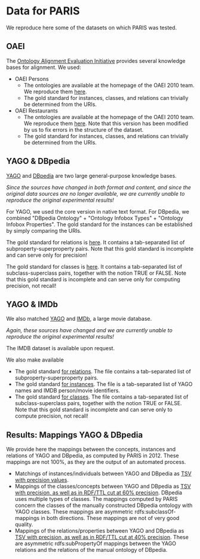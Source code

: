 Data for PARIS
==============

We reproduce here some of the datasets on which PARIS was tested.

OAEI
----

The [Ontology Alignment Evaluation Initiative](https://oaei.ontologymatching.org/) provides several knowledge bases for alignment. We used:
* OAEI Persons
  - The ontologies are available at the homepage of the OAEI 2010 team. We reproduce them [here](../data/oaei-persons.zip).
  - The gold standard for instances, classes, and relations can trivially be determined from the URIs. 
* OAEI Restaurants
  - The ontologies are available at the homepage of the OAEI 2010 team. We reproduce them [here](../data/oaei-restaurants.zip). Note that this version has been modified by us to fix errors in the structure of the dataset.
  - The gold standard for instances, classes, and relations can trivially be determined from the URIs. 

YAGO & DBpedia
-----

[YAGO](https://yago-knowledge.org) and [DBpedia](https://www.dbpedia.org/) are two large general-purpose knowledge bases.

*Since the sources have changed in both format and content, and since the original data sources are no longer available, we are currently unable to reproduce the original experimental results!*

For YAGO, we used the core version in native text format. For DBpedia, we combined "DBpedia Ontology" + "Ontology Infobox Types" + "Ontology Infobox Properties". The gold standard for the instances can be established by simply comparing the URIs.

The gold standard for relations is [here](../data/yago-dbpedia-relations-gold.txt). It contains a tab-separated list of subproperty-superproperty pairs. Note that this gold standard is incomplete and can serve only for precision!

The gold standard for classes is [here](../data/yago-dbpedia-classes-gold.txt). It contains a tab-separated list of subclass-superclass pairs, together with the notion TRUE or FALSE. Note that this gold standard is incomplete and can serve only for computing precision, not recall! 

YAGO & IMDb
-------

We also matched [YAGO](https://yago-knowledge.org) and [IMDb](https://www.imdb.com/), a large movie database.

*Again, these sources have changed and we are currently unable to reproduce the original experimental results!*

The IMDB dataset is available upon request.

We also make available 
- The gold standard [for relations](../data/yago-imdb-relations-gold.txt). The file contains a tab-separated list of subproperty-superproperty pairs.
- The gold standard [for instances](../data/yago-imdb-instances-gold.zip). The file is a tab-separated list of YAGO names and IMDB person/movie identifiers.
- The gold standard [for classes](../data/yago-imdb-classes-gold.txt). The file contains a tab-separated list of subclass-superclass pairs, together with the notion TRUE or FALSE. Note that this gold standard is incomplete and can serve only to compute precision, not recall! 

Results: Mappings YAGO & DBpedia
-----------

We provide here the mappings between the concepts, instances and relations of YAGO and DBpedia, as computed by PARIS in 2012. These mappings are not 100%, as they are the output of an automated process.

- Matchings of instances/individuals between YAGO and DBpedia as [TSV with precision values](../data/yago-dbpedia-instances-result.zip).
- Mappings of the classes/concepts between YAGO and DBpedia as [TSV with precision, as well as in RDF/TTL cut at 60% precision](../data/yago-dbpedia-classes-result.zip). DBpedia uses multiple types of classes. The mappings computed by PARIS concern the classes of the manually constructed DBpedia ontology with YAGO classes. These mappings are asymmetric rdfs:subclassOf-mappings in both directions. These mappings are not of very good quality.
- Mappings of the relations/properties between YAGO and DBpedia as [TSV with precision, as well as in RDF/TTL cut at 40% precision](../data/yago-dbpedia-relations-result.zip). These are asymmetric rdfs:subPropertyOf mappings between the YAGO relations and the relations of the manual ontology of DBpedia. 
